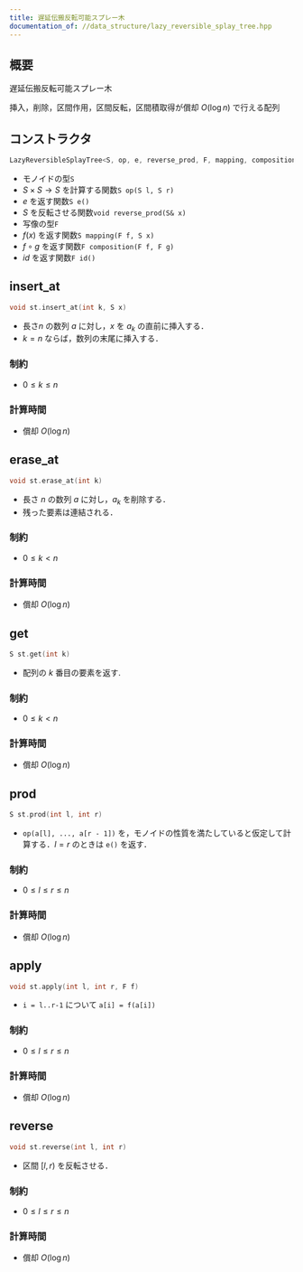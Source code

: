 ```yaml
---
title: 遅延伝搬反転可能スプレー木
documentation_of: //data_structure/lazy_reversible_splay_tree.hpp
---
```


## 概要

遅延伝搬反転可能スプレー木

挿入，削除，区間作用，区間反転，区間積取得が償却 $O(\log n)$ で行える配列

## コンストラクタ

```cpp
LazyReversibleSplayTree<S, op, e, reverse_prod, F, mapping, composition, id> st;
```

* モノイドの型`S`
* $S \times S \to S$ を計算する関数`S op(S l, S r)`
* $e$ を返す関数`S e()`
* $S$ を反転させる関数`void reverse_prod(S& x)`
* 写像の型`F`
* $f(x)$ を返す関数`S mapping(F f, S x)`
* $f \circ g$ を返す関数`F composition(F f, F g)`
* $id$ を返す関数`F id()`


## insert_at

```cpp
void st.insert_at(int k, S x)
```

* 長さ$n$ の数列 $a$ に対し，$x$ を $a_k$ の直前に挿入する．
* $k = n$ ならば，数列の末尾に挿入する．

### 制約

* $0 \leq k \leq n$ 

### 計算時間

* 償却 $O(\log n)$


## erase_at

```cpp
void st.erase_at(int k)
```

* 長さ $n$ の数列 $a$ に対し，$a_k$ を削除する．
* 残った要素は連結される．

### 制約

* $0 \leq k < n$

### 計算時間

* 償却 $O(\log n)$


## get

```cpp
S st.get(int k)
```

* 配列の $k$ 番目の要素を返す.

### 制約

* $0 \leq k < n$

### 計算時間

* 償却 $O(\log n)$


## prod

```cpp
S st.prod(int l, int r)
```

* `op(a[l], ..., a[r - 1])` を，モノイドの性質を満たしていると仮定して計算する．$l=r$ のときは `e()` を返す．

### 制約

* $0 \leq l \leq r \leq n$

### 計算時間

* 償却 $O(\log n)$


## apply

```cpp
void st.apply(int l, int r, F f)
```

* `i = l..r-1` について `a[i] = f(a[i])`

### 制約

* $0 \leq l \leq r \leq n$

### 計算時間

* 償却 $O(\log n)$


## reverse

```cpp
void st.reverse(int l, int r)
```

* 区間 $[l, r)$ を反転させる．

### 制約

* $0 \leq l \leq r \leq n$

### 計算時間

* 償却 $O(\log n)$
